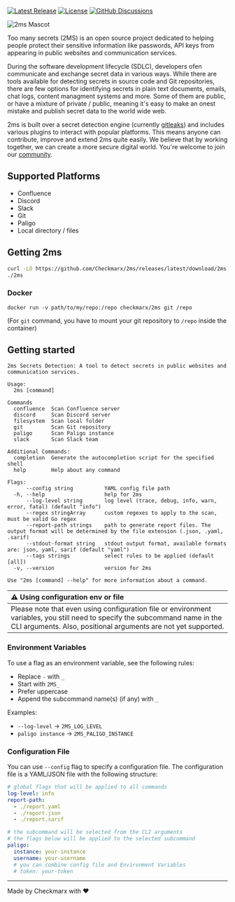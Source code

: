 [![Latest Release](https://img.shields.io/github/v/release/checkmarx/2ms)](https://github.com/checkmarx/2ms/releases)
[![License](https://img.shields.io/badge/License-Apache%202.0-blue.svg)](https://opensource.org/licenses/Apache-2.0)
[![GitHub Discussions](https://img.shields.io/badge/chat-discussions-blue.svg?style=flat-square)](https://github.com/Checkmarx/2ms/discussions)

![2ms Mascot](https://github.com/Checkmarx/2ms/assets/1287098/3a543045-9c6a-4a35-9bf8-f41919e7b03e)

Too many secrets (2MS) is an open source project dedicated to helping people protect their sensitive information like passwords, API keys from appearing in public websites and communication services.

During the software development lifecycle (SDLC), developers ofen communicate and exchange secret data in various ways. While there are tools available for detecting secrets in source code and Git repositories, there are few options for identifying secrets in plain text documents, emails, chat logs, content managment systems and more. Some of them are public, or have a mixture of private / public, meaning it's easy to make an onest mistake and publish secret data to the world wide web.

2ms is built over a secret detection engine (currently [gitleaks](https://github.com/gitleaks/gitleaks)) and includes various plugins to interact with popular platforms. This means anyone can contribute, improve and extend 2ms quite easily. We believe that by working together, we can create a more secure digital world. You're welcome to join our [community](https://github.com/Checkmarx/2ms/discussions).

## Supported Platforms

- Confluence
- Discord
- Slack
- Git
- Paligo
- Local directory / files

## Getting 2ms

```bash
curl -LO https://github.com/Checkmarx/2ms/releases/latest/download/2ms && chmod +x 2ms
./2ms
```

### Docker

```
docker run -v path/to/my/repo:/repo checkmarx/2ms git /repo
```

(For `git` command, you have to mount your git repository to `/repo` inside the container)

## Getting started

<!-- command-line:start -->

```
2ms Secrets Detection: A tool to detect secrets in public websites and communication services.

Usage:
  2ms [command]

Commands
  confluence  Scan Confluence server
  discord     Scan Discord server
  filesystem  Scan local folder
  git         Scan Git repository
  paligo      Scan Paligo instance
  slack       Scan Slack team

Additional Commands:
  completion  Generate the autocompletion script for the specified shell
  help        Help about any command

Flags:
      --config string          YAML config file path
  -h, --help                   help for 2ms
      --log-level string       log level (trace, debug, info, warn, error, fatal) (default "info")
      --regex stringArray      custom regexes to apply to the scan, must be valid Go regex
      --report-path strings    path to generate report files. The output format will be determined by the file extension (.json, .yaml, .sarif)
      --stdout-format string   stdout output format, available formats are: json, yaml, sarif (default "yaml")
      --tags strings           select rules to be applied (default [all])
  -v, --version                version for 2ms

Use "2ms [command] --help" for more information about a command.
```

<!-- command-line:end -->

| :warning: Using configuration env or file                                                                                                                                                      |
| :--------------------------------------------------------------------------------------------------------------------------------------------------------------------------------------------- |
| Please note that even using configuration file or environment variables, you still need to specify the subcommand name in the CLI arguments. Also, positional arguments are not yet supported. |

### Environment Variables

To use a flag as an environment variable, see the following rules:

- Replace `-` with `_`
- Start with `2MS_`
- Prefer uppercase
- Append the subcommand name(s) (if any) with `_`

Examples:

- `--log-level` -> `2MS_LOG_LEVEL`
- `paligo instance` -> `2MS_PALIGO_INSTANCE`

### Configuration File

You can use `--config` flag to specify a configuration file. The configuration file is a YAML/JSON file with the following structure:

```yaml
# global flags that will be applied to all commands
log-level: info
report-path:
  - ./report.yaml
  - ./report.json
  - ./report.sarif

# the subcommand will be selected from the CLI arguments
# the flags below will be applied to the selected subcommand
paligo:
  instance: your-instance
  username: your-username
  # you can combine config file and Environment Variables
  # token: your-token
```

---

Made by Checkmarx with :heart:
